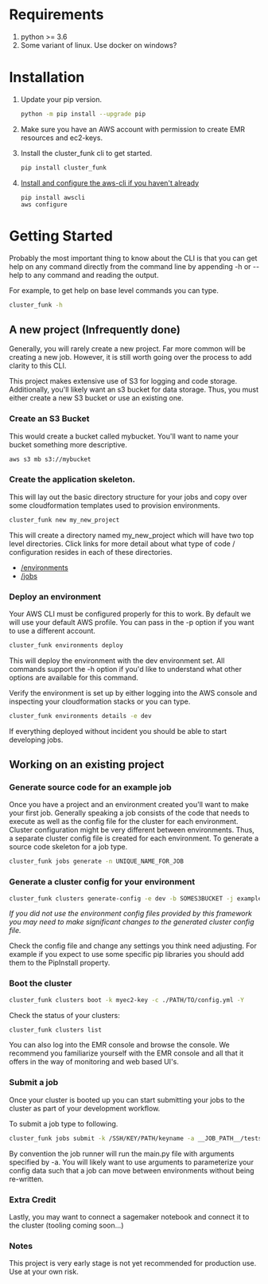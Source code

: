 # Requirements
1. python >= 3.6 
1. Some variant of linux.  Use docker on windows?

# Installation

1. Update your pip version.
    ```bash
    python -m pip install --upgrade pip
    ```
1. Make sure you have an AWS account with permission to create EMR resources and ec2-keys.

1. Install the cluster_funk cli to get started.
    ```bash
    pip install cluster_funk
    ```
1. [Install and configure the aws-cli if you haven't already](https://aws.amazon.com/cli/)
    ```
    pip install awscli
    aws configure
    ```

# Getting Started

Probably the most important thing to know about the CLI is that you can get help on any command directly from the command line by appending -h or --help to any command and reading the output. 

For example, to get help on base level commands you can type.

```bash
cluster_funk -h
```

## A new project (Infrequently done)

Generally, you will rarely create a new project.  Far more common will be creating a new job.  However, it is still worth going over the process to add clarity to this CLI.

This project makes extensive use of S3 for logging and code storage.  Additionally, you'll likely want an s3 bucket for data storage. Thus, you must either create a new S3 bucket or use an existing one.

### Create an S3 Bucket

This would create a bucket called mybucket.  You'll want to name your bucket something more descriptive.

```bash
aws s3 mb s3://mybucket
```

### Create the application skeleton.  

This will lay out the basic directory structure for your jobs and copy over some cloudformation templates used to provision environments.

```bash
cluster_funk new my_new_project
```
This will create a directory named my_new_project which will have two top level directories.  Click links for more detail about what type of code / configuration resides in each of these directories.

- [/environments](./environments)
- [/jobs](./jobs)

### Deploy an environment

Your AWS CLI must be configured properly for this to work.  By default we will use your default AWS profile. You can pass in the -p option if you want to use a different account.

```bash
cluster_funk environments deploy
```

This will deploy the environment with the dev environment set.  All commands support the -h option if you'd like to understand what other options are available for this command. 

Verify the environment is set up by either logging into the AWS console and inspecting your cloudformation stacks or you can type.

```bash
cluster_funk environments details -e dev
```

If everything deployed without incident you should be able to start developing jobs.

## Working on an existing project

### Generate source code for an example job

Once you have a project and an environment created you'll want to make your first job.  Generally speaking a job consists of the code that needs to execute as well as the config file for the cluster for each environment.  Cluster configuration might be very different between environments.  Thus, a separate cluster config file is created for each environment.  To generate a source code skeleton for a job type.

```bash
cluster_funk jobs generate -n UNIQUE_NAME_FOR_JOB
```

### Generate a cluster config for your environment

```bash
cluster_funk clusters generate-config -e dev -b SOMES3BUCKET -j example_job
```
<em>If you did not use the environment config files provided by this framework you may need to make significant changes to the generated cluster config file.</em>

Check the config file and change any settings you think need adjusting.  For example if you expect to use some specific pip libraries you should add them to the PipInstall property.

### Boot the cluster

```bash
cluster_funk clusters boot -k myec2-key -c ./PATH/TO/config.yml -Y
```

Check the status of your clusters:

```bash
cluster_funk clusters list
```

You can also log into the EMR console and browse the console.  We recommend you familiarize yourself with the EMR console and all that it offers in the way of monitoring and web based UI's.

### Submit a job

Once your cluster is booted up you can start submitting your jobs to the cluster as part of your development workflow.

To submit a job type to following.

```bash
cluster_funk jobs submit -k /SSH/KEY/PATH/keyname -a __JOB_PATH__/tests/fixtures/words.txt -n job_name -c cluster_id
```

By convention the job runner will run the main.py file with arguments specified by -a.  You will likely want to use arguments to parameterize your config data such that a job can move between environments without being re-written.

### Extra Credit

Lastly, you may want to connect a sagemaker notebook and connect it to the cluster (tooling coming soon...)

### Notes

This project is very early stage is not yet recommended for production use.  Use at your own risk.
